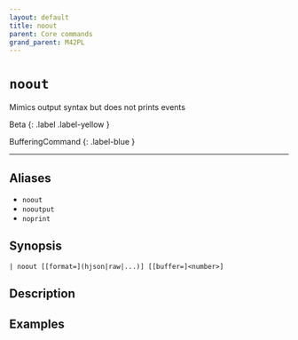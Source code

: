 ```yaml
---
layout: default
title: noout
parent: Core commands
grand_parent: M42PL
---
```


# `noout`

Mimics output syntax but does not prints events

Beta
{: .label .label-yellow }

BufferingCommand
{: .label-blue }

---


## Aliases

* `noout`
* `nooutput`
* `noprint`

## Synopsis

```shell
| noout [[format=](hjson|raw|...)] [[buffer=]<number>]
```

## Description

## Examples

